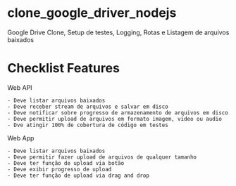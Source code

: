 # clone_google_driver_nodejs
 Google Drive Clone, Setup de testes, Logging, Rotas e Listagem de arquivos baixados

# Checklist Features

Web API

    - Deve listar arquivos baixados
    - Deve receber stream de arquivos e salvar em disco
    - Deve notificar sobre progresso de armazenamento de arquivos em disco
    - Deve permitir upload de arquivos em formato imagem, video ou audio
    - Dve atingir 100% de cobertura de código em testes


Web App

    - Deve listar arquivos baixados
    - Deve permitir fazer upload de arquivos de qualquer tamanho
    - Deve ter função de upload via botão
    - Deve exibir progresso de upload
    - Deve ter função de upload via drag and drop
